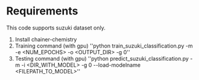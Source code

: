 # Requirements

This code supports suzuki dataset only. 
1. Install chainer-chemistry
2. Training command (with gpu)
''python train_suzuki_classification.py -m <METHOD> -e <NUM_EPOCHS> -o <OUTPUT_DIR> -g 0''
3. Testing command (with gpu)
''python predict_suzuki_classification.py -m <METHOD> -i <DIR_WITH_MODEL> -g 0 --load-modelname <FILEPATH_TO_MODEL>''
    
